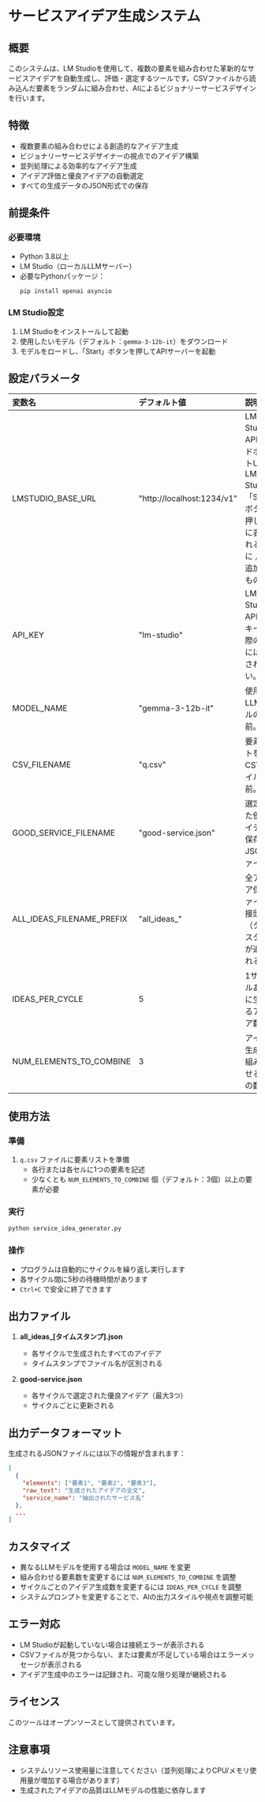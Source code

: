 # サービスアイデア生成システム

## 概要
このシステムは、LM Studioを使用して、複数の要素を組み合わせた革新的なサービスアイデアを自動生成し、評価・選定するツールです。CSVファイルから読み込んだ要素をランダムに組み合わせ、AIによるビジョナリーサービスデザインを行います。

## 特徴
- 複数要素の組み合わせによる創造的なアイデア生成
- ビジョナリーサービスデザイナーの視点でのアイデア構築
- 並列処理による効率的なアイデア生成
- アイデア評価と優良アイデアの自動選定
- すべての生成データのJSON形式での保存

## 前提条件

### 必要環境
- Python 3.8以上
- LM Studio（ローカルLLMサーバー）
- 必要なPythonパッケージ：
  ```bash
  pip install openai asyncio
  ```

### LM Studio設定
1. LM Studioをインストールして起動
2. 使用したいモデル（デフォルト：`gemma-3-12b-it`）をダウンロード
3. モデルをロードし、「Start」ボタンを押してAPIサーバーを起動

## 設定パラメータ

| 変数名 | デフォルト値 | 説明 |
|:--|:--|:--|
| LMSTUDIO_BASE_URL | "http://localhost:1234/v1" | LM StudioのAPIエンドポイントURL。LM Studioの「Start」ボタンを押した後に表示されるURLに `/v1` を追加したもの。 |
| API_KEY | "lm-studio" | LM StudioのAPI認証キー。実際の認証には使用されない。 |
| MODEL_NAME | "gemma-3-12b-it" | 使用するLLMモデルの名前。 |
| CSV_FILENAME | "q.csv" | 要素リストを含むCSVファイルの名前。 |
| GOOD_SERVICE_FILENAME | "good-service.json" | 選定された優良アイデアを保存するJSONファイル。 |
| ALL_IDEAS_FILENAME_PREFIX | "all_ideas_" | 全アイデア保存ファイルの接頭辞（タイムスタンプが追加される）。 |
| IDEAS_PER_CYCLE | 5 | 1サイクルあたりに生成するアイデア数。 |
| NUM_ELEMENTS_TO_COMBINE | 3 | アイデア生成時に組み合わせる要素の数。 |

## 使用方法

### 準備
1. `q.csv` ファイルに要素リストを準備
   - 各行または各セルに1つの要素を記述
   - 少なくとも `NUM_ELEMENTS_TO_COMBINE` 個（デフォルト：3個）以上の要素が必要

### 実行
```bash
python service_idea_generator.py
```

### 操作
- プログラムは自動的にサイクルを繰り返し実行します
- 各サイクル間に5秒の待機時間があります
- `Ctrl+C` で安全に終了できます

## 出力ファイル
1. **all_ideas_[タイムスタンプ].json**
   - 各サイクルで生成されたすべてのアイデア
   - タイムスタンプでファイル名が区別される

2. **good-service.json**
   - 各サイクルで選定された優良アイデア（最大3つ）
   - サイクルごとに更新される

## 出力データフォーマット
生成されるJSONファイルには以下の情報が含まれます：

```json
[
  {
    "elements": ["要素1", "要素2", "要素3"],
    "raw_text": "生成されたアイデアの全文",
    "service_name": "抽出されたサービス名"
  },
  ...
]
```

## カスタマイズ
- 異なるLLMモデルを使用する場合は `MODEL_NAME` を変更
- 組み合わせる要素数を変更するには `NUM_ELEMENTS_TO_COMBINE` を調整
- サイクルごとのアイデア生成数を変更するには `IDEAS_PER_CYCLE` を調整
- システムプロンプトを変更することで、AIの出力スタイルや視点を調整可能

## エラー対応
- LM Studioが起動していない場合は接続エラーが表示される
- CSVファイルが見つからない、または要素が不足している場合はエラーメッセージが表示される
- アイデア生成中のエラーは記録され、可能な限り処理が継続される

## ライセンス
このツールはオープンソースとして提供されています。

## 注意事項
- システムリソース使用量に注意してください（並列処理によりCPU/メモリ使用量が増加する場合があります）
- 生成されたアイデアの品質はLLMモデルの性能に依存します